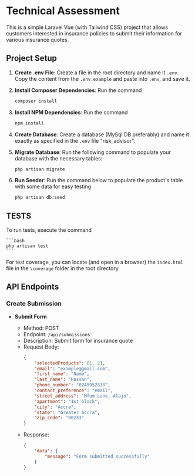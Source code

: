 # Technical Assessment

This is a simple Laravel Vue (with Tailwind CSS) project that allows customers interested in insurance policies to submit their information for various insurance quotes.

## Project Setup

1. **Create .env File**: Create a file in the root directory and name it `.env`. Copy the content from the `.env.example` and paste into `.env`, and save it.

2. **Install Composer Dependencies**: Run the command

    ```bash
    composer install
    ```

3. **Install NPM Dependencies**: Run the command

    ```bash
    npm install
    ```

4. **Create Database**: Create a database (MySql DB preferably) and name it exactly as specified in the `.env` file "risk_advisor".

5. **Migrate Database**: Run the following command to populate your database with the necessary tables:

    ```bash
    php artisan migrate
    ```

6. **Run Seeder**: Run the command below to populate the product's table with some data for easy testing

    ```bash
    php artisan db:seed
    ```

## TESTS

To run tests, execute the command

    ```bash
    php artisan test
    ```

For test coverage, you can locate (and open in a browser) the `index.html` file in the `\coverage` folder in the root directory

## API Endpoints

### Create Submission

-   **Submit Form**

    -   Method: POST
    -   Endpoint: `/api/submissions`
    -   Description: Submit form for insurance quote
    -   Request Body:
        ```json
        {
            "selectedProducts": [1, 2],
            "email": "example@gmail.com",
            "first_name": "Name",
            "last_name": "Hassan",
            "phone_number": "0249952818",
            "contact_preference": "email",
            "street_address": "Mfum Lane, Alajo",
            "apartment": "1st block",
            "city": "Accra",
            "state": "Greater Accra",
            "zip_code": "00233"
        }
        ```
    -   Response:
        ```json
        {
            "data": {
                "message": "Form submitted successfully"
            }
        }
        ```
